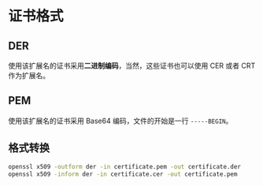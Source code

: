 # 证书格式

## DER

使用该扩展名的证书采用**二进制编码**，当然，这些证书也可以使用 CER 或者 CRT 作为扩展名。

## PEM

使用该扩展名的证书采用 Base64 编码，文件的开始是一行 `-----BEGIN`。

## 格式转换

```bash
openssl x509 -outform der -in certificate.pem -out certificate.der
openssl x509 -inform der -in certificate.cer -out certificate.pem
```


